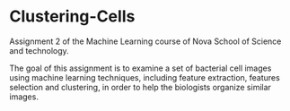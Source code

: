 # Clustering-Cells

Assignment 2 of the Machine Learning course of Nova School of Science and technology.

The goal of this assignment is to examine a set of bacterial cell images using machine learning techniques, including feature extraction, features selection and clustering, in order to help the biologists organize similar images.
